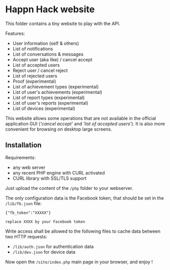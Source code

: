 # Happn Hack website

This folder contains a tiny website to play with the API.

Features:
* User information (self & others)
* List of notifications
* List of conversations & messages
* Accept user (aka like) / cancel accept
* List of accepted users
* Reject user / cancel reject
* List of rejected users
* Proof (experimental)
* List of achievement types (experimental)
* List of user's achievements (experimental)
* List of report types (experimental)
* List of user's reports (experimental)
* List of devices (experimental)

This website allows some operations that are not available in the official application GUI (_'cancel accept'_ and _'list of accepted users'_). It is also more convenient for browsing on desktop large screens.

## Installation

Requirements:
- any web server
- any recent PHP engine with CURL activated
- CURL library with SSL/TLS support

Just upload the content of the `/php` folder to your webserver.

The only configuration data is the Facebook token, that should be set in the `/lib/fb.json` file:
```
{"fb_token":"XXXXX"}

replace XXXX by your Facebook token
```

Write access shall be allowed to the following files to cache data between two HTTP requests:
- `/lib/auth.json` for authentication data
- `/lib/dev.json` for device data

Now open the `/site/index.php` main page in your browser, and enjoy !
